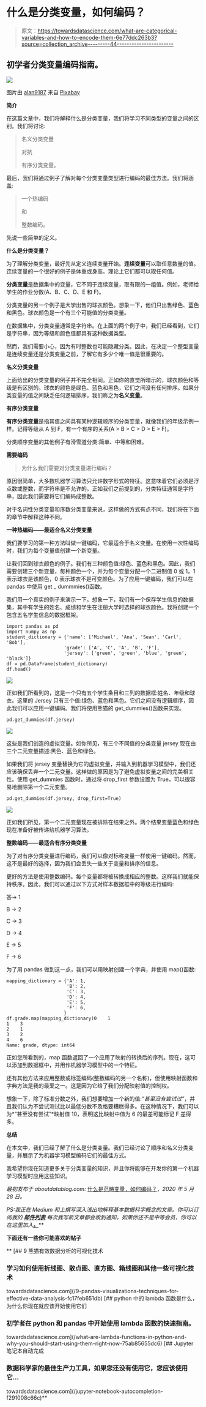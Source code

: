 # 什么是分类变量，如何编码？

> 原文：<https://towardsdatascience.com/what-are-categorical-variables-and-how-to-encode-them-6e77ddc263b3?source=collection_archive---------44----------------------->

## 初学者分类变量编码指南。

![](img/46449936ef7afe307ed25b2ed095f59e.png)

图片由 [alan9187](https://pixabay.com/users/alan9187-2347/?utm_source=link-attribution&utm_medium=referral&utm_campaign=image&utm_content=534120) 来自 [Pixabay](https://pixabay.com/?utm_source=link-attribution&utm_medium=referral&utm_campaign=image&utm_content=534120)

**简介**

在这篇文章中，我们将解释什么是分类变量，我们将学习不同类型的变量之间的区别。我们将讨论:

> 名义分类变量
> 
> 对抗
> 
> 有序分类变量。

最后，我们将通过例子了解对每个分类变量类型进行编码的最佳方法。我们将涵盖:

> 一个热编码
> 
> 和
> 
> 整数编码。

先说一些简单的定义。

**什么是分类变量？**

为了理解分类变量，最好先从定义连续变量开始。**连续变量**可以取任意数量的值。连续变量的一个很好的例子是体重或身高。理论上它们都可以取任何值。

**分类变量**是数据集中的变量，它不同于连续变量，取有限的一组值。例如，老师给学生的作业分数(A、B、C、D、E 和 F)。

分类变量的另一个例子是大学出售的球衣颜色。想象一下，他们只出售绿色、蓝色和黑色。球衣颜色是一个有三个可能值的分类变量。

在数据集中，分类变量通常是字符串。在上面的两个例子中，我们已经看到，它们是字符串，因为等级和颜色值都具有这种数据类型。

然而，我们需要小心，因为有时整数也可能隐藏分类。因此，在决定一个整型变量是连续变量还是分类变量之前，了解它有多少个唯一值是很重要的。

**名义分类变量**

上面给出的分类变量的例子并不完全相同。正如你的直觉所暗示的，球衣颜色和等级是有区别的。球衣的颜色是绿色、蓝色和黑色，它们之间没有任何排序。如果分类变量的值之间缺乏任何逻辑排序，我们称之为**名义变量**。

**有序分类变量**

**有序分类变量**是指其值之间具有某种逻辑顺序的分类变量，就像我们的年级示例一样。记得等级从 A 到 F，有一个有序的关系(A > B > C > D > E > F)。

分类顺序变量的其他例子有滑雪道分类:简单、中等和困难。

**需要编码**

> 为什么我们需要对分类变量进行编码？

原因很简单，大多数机器学习算法只允许数字形式的特征。这意味着它们必须是浮点数或整数，而字符串是不允许的。正如我们之前提到的，分类特征通常是字符串，因此我们需要将它们编码成整数。

对于名词性分类变量和序数分类变量来说，这样做的方式有点不同，我们将在下面的章节中解释这种不同。

**一种热编码——最适合名义分类变量**

我们要学习的第一种方法叫做一键编码，它最适合于名义变量。在使用一次性编码时，我们为每个变量值创建一个新变量。

让我们回到球衣颜色的例子。我们有三种颜色值:绿色、蓝色和黑色。因此，我们需要创建三个新变量，每种颜色一个，并为每个变量分配一个二进制值 0 或 1，1 表示球衣是该颜色，0 表示球衣不是可变颜色。为了应用一键编码，我们可以在 pandas 中使用 get _ dummmies()函数。

我们用一个真实的例子来演示一下。想象一下，我们有一个保存学生信息的数据集，其中有学生的姓名、成绩和学生在注册大学时选择的球衣颜色。我将创建一个包含五名学生信息的数据框架。

```
import pandas as pd
import numpy as np
student_dictionary = {'name': ['Michael', 'Ana', 'Sean', 'Carl', 'Bob'], 
                     'grade': ['A', 'C', 'A', 'B', 'F'], 
                     'jersey': ['green', 'green', 'blue', 'green', 'black']}
df = pd.DataFrame(student_dictionary)
df.head()
```

![](img/1f6fff7e16d43faa2dc82432329d9a84.png)

正如我们所看到的，这是一个只有五个学生条目和三列的数据框:姓名、年级和球衣。这里的 Jersey 只有三个值:绿色、蓝色和黑色。它们之间没有逻辑顺序，因此我们可以应用一键编码。我们将使用熊猫的 get_dummies()函数来实现。

```
pd.get_dummies(df.jersey)
```

![](img/737430a0d57174a7df1192f7da22a78a.png)

这些是我们创造的虚拟变量。如你所见，有三个不同值的分类变量 jersey 现在由三个二元变量描述:黑色、蓝色和绿色。

如果我们将 jersey 变量替换为它的虚拟变量，并输入到机器学习模型中，我们还应该确保丢弃一个二元变量。这样做的原因是为了避免虚拟变量之间的完美相关性。使用 get_dummies 函数时，通过将 drop_first 参数设置为 True，可以很容易地删除第一个二元变量。

```
pd.get_dummies(df.jersey, drop_first=True)
```

![](img/746f1d76edc93c2948c588613cde2f95.png)

正如我们所见，第一个二元变量现在被排除在结果之外。两个结果变量蓝色和绿色现在准备好被传递给机器学习算法。

**整数编码——最适合有序分类变量**

为了对有序分类变量进行编码，我们可以像对标称变量一样使用一键编码。然而，这不是最好的选择，因为我们会丢失一些关于变量和排序的信息。

更好的方法是使用整数编码。每个变量都将被转换成相应的整数。这样我们就能保持秩序。因此，我们可以通过以下方式对样本数据框中的等级进行编码:

答-> 1

B -> 2

C -> 3

D -> 4

E -> 5

F -> 6

为了用 pandas 做到这一点，我们可以用映射创建一个字典，并使用 map()函数:

```
mapping_dictionary = {'A': 1,
                      'B': 2,
                      'C': 3,
                      'D': 4,
                      'E': 5,
                      'F': 6,
                     }
df.grade.map(mapping_dictionary)0    1
1    3
2    1
3    2
4    6
Name: grade, dtype: int64
```

正如您所看到的，map 函数返回了一个应用了映射的转换后的序列。现在，这可以添加到数据框中，并用作机器学习模型中的一个特征。

还有其他方法来应用整数或标签编码(整数编码的另一个名称)，但使用映射函数和字典方法是我的最爱之一。这是因为它给了我们分配映射值的控制权。

想象一下，除了标准分数之外，我们想要增加一个新的值:*“甚至没有尝试过”*，并且我们认为不尝试测试比以最低分数不及格要糟糕得多。在这种情况下，我们可以为*“甚至没有尝试”*映射值 10，表明这比映射中值为 6 的最差可能标记 F 差得多。

**总结**

在本文中，我们已经了解了什么是分类变量。我们已经讨论了顺序和名义分类变量，并展示了为机器学习模型编码它们的最佳方式。

我希望你现在知道更多关于分类变量的知识，并且你将能够在开发你的第一个机器学习模型时应用这些知识。

*最初发布于 aboutdatablog.com:* [什么是范畴变量，如何编码？](https://www.aboutdatablog.com/post/what-are-categorical-variables-and-how-to-encode-them)，*2020 年 5 月 28 日。*

*PS:我正在 Medium 和*[](https://www.aboutdatablog.com/)**上撰写深入浅出地解释基本数据科学概念的文章。你可以订阅我的* [***邮件列表***](https://medium.com/subscribe/@konkiewicz.m) *每次我写新文章都会收到通知。如果你还不是中等会员，你可以在这里加入**[***。***](https://medium.com/@konkiewicz.m/membership)**

**下面还有一些你可能喜欢的帖子**

**[](/9-pandas-visualizations-techniques-for-effective-data-analysis-fc17feb651db) [## 9 熊猫有效数据分析的可视化技术

### 学习如何使用折线图、散点图、直方图、箱线图和其他一些可视化技术

towardsdatascience.com](/9-pandas-visualizations-techniques-for-effective-data-analysis-fc17feb651db) [](/what-are-lambda-functions-in-python-and-why-you-should-start-using-them-right-now-75ab85655dc6) [## python 中的 lambda 函数是什么，为什么你现在就应该开始使用它们

### 初学者在 python 和 pandas 中开始使用 lambda 函数的快速指南。

towardsdatascience.com](/what-are-lambda-functions-in-python-and-why-you-should-start-using-them-right-now-75ab85655dc6) [](/jupyter-notebook-autocompletion-f291008c66c) [## Jupyter 笔记本自动完成

### 数据科学家的最佳生产力工具，如果您还没有使用它，您应该使用它…

towardsdatascience.com](/jupyter-notebook-autocompletion-f291008c66c)**